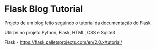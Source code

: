 # Flask Blog Tutorial

Projeto de um blog feito seguindo o tutorial da documentação do Flask

Utilizei no projeto Python, Flask, HTML, CSS e Sqlite3

Flask - https://flask.palletsprojects.com/en/2.0.x/tutorial/
